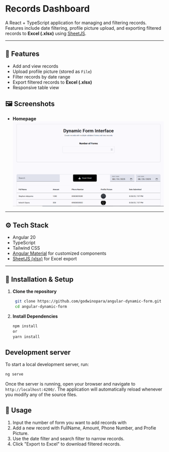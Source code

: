 # Records Dashboard

A React + TypeScript application for managing and filtering records. Features include date filtering, profile picture upload, and exporting filtered records to **Excel (.xlsx)** using [SheetJS](https://github.com/SheetJS/sheetjs).

---

## 🚀 Features

- Add and view records  
- Upload profile picture (stored as `File`)  
- Filter records by date range  
- Export filtered records to **Excel (.xlsx)**  
- Responsive table view  

## 🖼️ Screenshots

- **Homepage**  
![Homepage](./public/Home.png)

---

## ⚙️ Tech Stack

- Angular 20  
- TypeScript  
- Tailwind CSS
- [Angular Material](https://ui.shadcn.com/) for customized components  
- [SheetJS (xlsx)](https://github.com/SheetJS/sheetjs) for Excel export  

---

## 🔧 Installation & Setup

1. **Clone the repository**

   ```bash
    git clone https://github.com/godwinopara/angular-dynamic-form.git
    cd angular-dynamic-form
    ```
2. **Install Dependencies** 

    ```bash
    npm install
    or 
    yarn install
    ```

## Development server

To start a local development server, run:

```bash
ng serve
```

Once the server is running, open your browser and navigate to `http://localhost:4200/`. The application will automatically reload whenever you modify any of the source files.


## 📝 Usage

1. Input the number of form you want to add records with
2. Add a new record with FullName, Amount, Phone Number, and Profie Picture.  
3. Use the date filter and search filter to narrow records.  
4. Click "Export to Excel" to download filtered records. 

